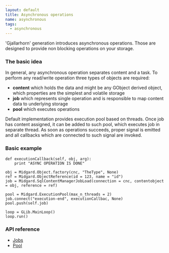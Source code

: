 ```yaml
---
layout: default
title: Asynchronous operations
name: asynchronous
tags:
  - asynchronous
---
```

'Gjallarhorn' generation introduces asynchronous operations. Those are designed to provide non blocking operations on your storage. 

### The basic idea

In general, any asynchronous operation separates content and a task. To perform any read/write operation three types of objects are required: 

 * **content** which holds the data and might be any GObject derived object, which properties are the simplest and volatile storage
 * **job** which represents single operation and is responsible to map content data to underlying storage 
 * **pool** which executes operations

Default implementation provides execution pool based on threads. Once job has content assigned, it can be added to such pool, which executes job in separate thread. As soon as operations succeeds, proper signal is emitted and all callbacks which are connected to such signal are invoked.

### Basic example

    def executionCallback(self, obj, arg):
        print "ASYNC OPERATION IS DONE"
    
    obj = Midgard.Object.factory(cnc, "TheType", None)
    ref = Midgard.ObjectReference(id = 123, name = "id")
    job = Midgard.SqlContentManagerJobLoad(connection = cnc, contentobject = obj, reference = ref)
    
    pool = Midgard.ExecutionPool(max_n_threads = 2)
    job.connect("execution-end", executionCallbac, None)
    pool.push(self.job)
    
    loop = GLib.MainLoop()
    loop.run()

### API reference

 * [Jobs](/docs/api/core/gjallarhorn/MidgardSqlContentManagerJob.html)
 * [Pool](/docs/api/core/gjallarhorn/MidgardExecutionPool.html)

